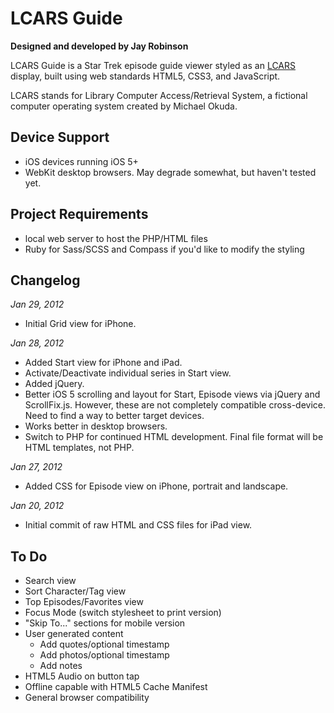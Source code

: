 # LCARS Guide

**Designed and developed by Jay Robinson**

LCARS Guide is a Star Trek episode guide viewer styled as an [LCARS](http://en.wikipedia.org/wiki/LCARS "Library Computer Access/Retrieval System") display, built using web standards HTML5, CSS3, and JavaScript.

LCARS stands for Library Computer Access/Retrieval System, a fictional computer operating system created by Michael Okuda.



## Device Support

* iOS devices running iOS 5+
* WebKit desktop browsers. May degrade somewhat, but haven't tested yet.

## Project Requirements

* local web server to host the PHP/HTML files
* Ruby for Sass/SCSS and Compass if you'd like to modify the styling



## Changelog

*Jan 29, 2012*

* Initial Grid view for iPhone.

*Jan 28, 2012*

* Added Start view for iPhone and iPad.
* Activate/Deactivate individual series in Start view.
* Added jQuery.
* Better iOS 5 scrolling and layout for Start, Episode views via jQuery and ScrollFix.js. However, these are not completely compatible cross-device. Need to find a way to better target devices.
* Works better in desktop browsers.
* Switch to PHP for continued HTML development. Final file format will be HTML templates, not PHP.

*Jan 27, 2012*

* Added CSS for Episode view on iPhone, portrait and landscape.

*Jan 20, 2012*

* Initial commit of raw HTML and CSS files for iPad view.



## To Do

* Search view
* Sort Character/Tag view
* Top Episodes/Favorites view
* Focus Mode (switch stylesheet to print version)
* "Skip To..." sections for mobile version
* User generated content
  * Add quotes/optional timestamp
  * Add photos/optional timestamp
  * Add notes
* HTML5 Audio on button tap
* Offline capable with HTML5 Cache Manifest
* General browser compatibility